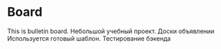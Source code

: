 # Board
This is bulletin board. 
Небольшой учебный проект. Доски объявлении
Используется готовый шаблон.
Тестирование бэкенда
